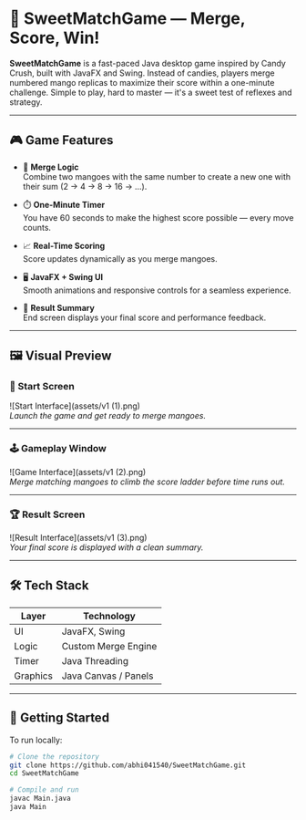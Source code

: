 # 🍬 SweetMatchGame — Merge, Score, Win!

**SweetMatchGame** is a fast-paced Java desktop game inspired by Candy Crush, built with JavaFX and Swing. Instead of candies, players merge numbered mango replicas to maximize their score within a one-minute challenge. Simple to play, hard to master — it's a sweet test of reflexes and strategy.

---

## 🎮 Game Features

- 🔢 **Merge Logic**  
  Combine two mangoes with the same number to create a new one with their sum (2 → 4 → 8 → 16 → ...).

- ⏱️ **One-Minute Timer**  
  You have 60 seconds to make the highest score possible — every move counts.

- 📈 **Real-Time Scoring**  
  Score updates dynamically as you merge mangoes.

- 🖥️ **JavaFX + Swing UI**  
  Smooth animations and responsive controls for a seamless experience.

- 🎉 **Result Summary**  
  End screen displays your final score and performance feedback.

---

## 🖼️ Visual Preview

### 🏁 Start Screen

![Start Interface](assets/v1 (1).png)  
*Launch the game and get ready to merge mangoes.*

---

### 🕹️ Gameplay Window

![Game Interface](assets/v1 (2).png)  
*Merge matching mangoes to climb the score ladder before time runs out.*

---

### 🏆 Result Screen

![Result Interface](assets/v1 (3).png)  
*Your final score is displayed with a clean summary.*

---

## 🛠️ Tech Stack

| Layer       | Technology     |
|-------------|----------------|
| UI          | JavaFX, Swing  |
| Logic       | Custom Merge Engine |
| Timer       | Java Threading |
| Graphics    | Java Canvas / Panels |

---

## 🚀 Getting Started

To run locally:

```bash
# Clone the repository
git clone https://github.com/abhi041540/SweetMatchGame.git
cd SweetMatchGame

# Compile and run
javac Main.java
java Main
